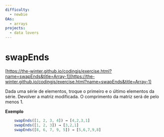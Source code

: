 ```yaml
---
difficulty:
  - newbie
OAs:
  - arrays
projects:
  - data lovers
---
```


# swapEnds

[https://the-winter.github.io/codingjs/exercise.html?name=swapEnds&title=Array-1](https://the-winter.github.io/codingjs/exercise.html?name=swapEnds&title=Array-1)

Dada uma série de elementos, troque o primeiro e o último elementos da série.
Devolver a matriz modificada. O comprimento da matriz será de pelo menos 1.

__Exemplo__

```js
    swapEnds([1, 2, 3, 4]) → [4,2,3,1]
    swapEnds([1, 2, 3]) → [3,2,1]
    swapEnds([8, 6, 7, 9, 5]) → [5,6,7,9,8]
```
